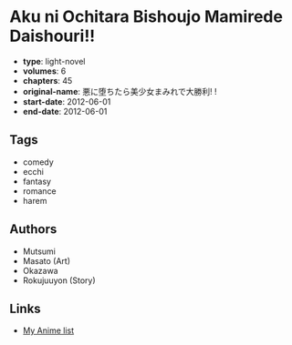 # Aku ni Ochitara Bishoujo Mamirede Daishouri!!

-   **type**: light-novel
-   **volumes**: 6
-   **chapters**: 45
-   **original-name**: 悪に堕ちたら美少女まみれで大勝利! !
-   **start-date**: 2012-06-01
-   **end-date**: 2012-06-01

## Tags

-   comedy
-   ecchi
-   fantasy
-   romance
-   harem

## Authors

-   Mutsumi
-   Masato (Art)
-   Okazawa
-   Rokujuuyon (Story)

## Links

-   [My Anime list](https://myanimelist.net/manga/70789/Aku_ni_Ochitara_Bishoujo_Mamirede_Daishouri)
